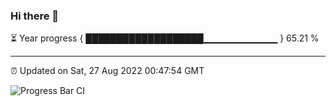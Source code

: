 ### Hi there 👋

⏳ Year progress { ███████████████████▁▁▁▁▁▁▁▁▁▁▁ } 65.21 %

---

⏰ Updated on Sat, 27 Aug 2022 00:47:54 GMT

![Progress Bar CI](https://github.com/Shyam-Makwana/GitHub-Actions-Demo/workflows/Progress%20Bar%20CI/badge.svg)
